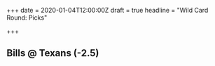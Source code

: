 +++
date = 2020-01-04T12:00:00Z
draft = true
headline = "Wild Card Round: Picks"

+++
## Bills @ Texans (-2.5)